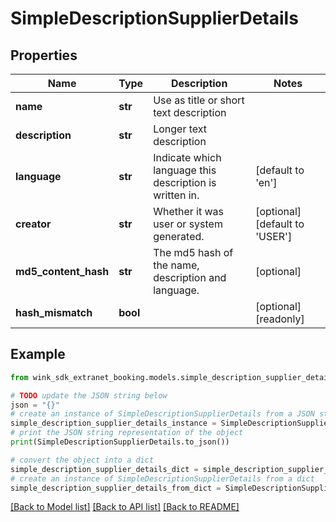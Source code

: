 # SimpleDescriptionSupplierDetails


## Properties

Name | Type | Description | Notes
------------ | ------------- | ------------- | -------------
**name** | **str** | Use as title or short text description | 
**description** | **str** | Longer text description | 
**language** | **str** | Indicate which language this description is written in. | [default to 'en']
**creator** | **str** | Whether it was user or system generated. | [optional] [default to 'USER']
**md5_content_hash** | **str** | The md5 hash of the name, description and language. | [optional] 
**hash_mismatch** | **bool** |  | [optional] [readonly] 

## Example

```python
from wink_sdk_extranet_booking.models.simple_description_supplier_details import SimpleDescriptionSupplierDetails

# TODO update the JSON string below
json = "{}"
# create an instance of SimpleDescriptionSupplierDetails from a JSON string
simple_description_supplier_details_instance = SimpleDescriptionSupplierDetails.from_json(json)
# print the JSON string representation of the object
print(SimpleDescriptionSupplierDetails.to_json())

# convert the object into a dict
simple_description_supplier_details_dict = simple_description_supplier_details_instance.to_dict()
# create an instance of SimpleDescriptionSupplierDetails from a dict
simple_description_supplier_details_from_dict = SimpleDescriptionSupplierDetails.from_dict(simple_description_supplier_details_dict)
```
[[Back to Model list]](../README.md#documentation-for-models) [[Back to API list]](../README.md#documentation-for-api-endpoints) [[Back to README]](../README.md)


